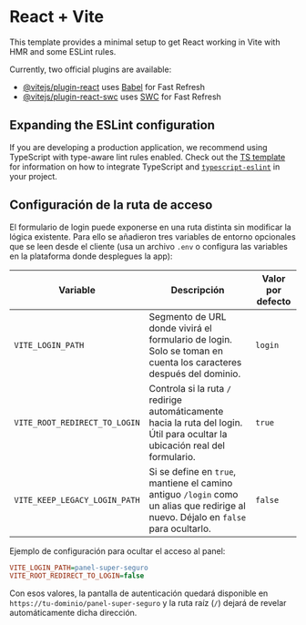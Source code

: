 # React + Vite

This template provides a minimal setup to get React working in Vite with HMR and some ESLint rules.

Currently, two official plugins are available:

- [@vitejs/plugin-react](https://github.com/vitejs/vite-plugin-react/blob/main/packages/plugin-react) uses [Babel](https://babeljs.io/) for Fast Refresh
- [@vitejs/plugin-react-swc](https://github.com/vitejs/vite-plugin-react/blob/main/packages/plugin-react-swc) uses [SWC](https://swc.rs/) for Fast Refresh

## Expanding the ESLint configuration

If you are developing a production application, we recommend using TypeScript with type-aware lint rules enabled. Check out the [TS template](https://github.com/vitejs/vite/tree/main/packages/create-vite/template-react-ts) for information on how to integrate TypeScript and [`typescript-eslint`](https://typescript-eslint.io) in your project.

## Configuración de la ruta de acceso

El formulario de login puede exponerse en una ruta distinta sin modificar la lógica existente. Para ello se añadieron tres variables de entorno opcionales que se leen desde el cliente (usa un archivo `.env` o configura las variables en la plataforma donde desplegues la app):

| Variable | Descripción | Valor por defecto |
| --- | --- | --- |
| `VITE_LOGIN_PATH` | Segmento de URL donde vivirá el formulario de login. Solo se toman en cuenta los caracteres después del dominio. | `login` |
| `VITE_ROOT_REDIRECT_TO_LOGIN` | Controla si la ruta `/` redirige automáticamente hacia la ruta del login. Útil para ocultar la ubicación real del formulario. | `true` |
| `VITE_KEEP_LEGACY_LOGIN_PATH` | Si se define en `true`, mantiene el camino antiguo `/login` como un alias que redirige al nuevo. Déjalo en `false` para ocultarlo. | `false` |

Ejemplo de configuración para ocultar el acceso al panel:

```ini
VITE_LOGIN_PATH=panel-super-seguro
VITE_ROOT_REDIRECT_TO_LOGIN=false
```

Con esos valores, la pantalla de autenticación quedará disponible en `https://tu-dominio/panel-super-seguro` y la ruta raíz (`/`) dejará de revelar automáticamente dicha dirección.
